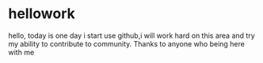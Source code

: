 # hellowork
hello, today is one day i start use github,i will work hard on this area and try my ability to contribute to community.
Thanks to anyone who being here with me 
